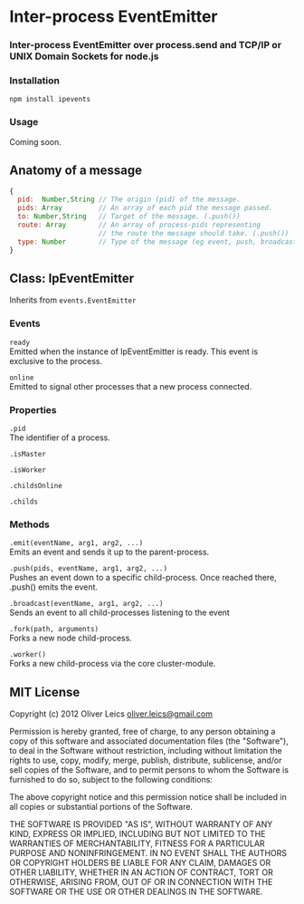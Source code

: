 
Inter-process EventEmitter
==========================

### Inter-process EventEmitter over process.send and TCP/IP or UNIX Domain Sockets for node.js

### Installation

```npm install ipevents```

### Usage

Coming soon.

Anatomy of a message
--------------------

```js
{
  pid:  Number,String // The origin (pid) of the message.
  pids: Array         // An array of each pid the message passed.
  to: Number,String   // Target of the message. (.push())
  route: Array        // An array of process-pids representing
                      // the route the message should take. (.push())
  type: Number        // Type of the message (eg event, push, broadcast).
}
```

Class: IpEventEmitter
---------------------

Inherits from ``events.EventEmitter``

### Events

``ready``  
Emitted when the instance of IpEventEmitter is ready.
This event is exclusive to the process.

``online``  
Emitted to signal other processes that a new process connected.

### Properties

``.pid``  
The identifier of a process.

``.isMaster``  


``.isWorker``  

``.childsOnline``  

``.childs``  

### Methods

``.emit(eventName, arg1, arg2, ...)``  
Emits an event and sends it up to the parent-process.

``.push(pids, eventName, arg1, arg2, ...)``  
Pushes an event down to a specific child-process.
Once reached there, .push() emits the event.

``.broadcast(eventName, arg1, arg2, ...)``  
Sends an event to all child-processes listening to the event

``.fork(path, arguments)``  
Forks a new node child-process.

``.worker()``  
Forks a new child-process via the core cluster-module.

MIT License
-----------

Copyright (c) 2012 Oliver Leics <oliver.leics@gmail.com>

Permission is hereby granted, free of charge, to any person obtaining a copy of this software and associated documentation files (the "Software"), to deal in the Software without restriction, including without limitation the rights to use, copy, modify, merge, publish, distribute, sublicense, and/or sell copies of the Software, and to permit persons to whom the Software is furnished to do so, subject to the following conditions:

The above copyright notice and this permission notice shall be included in all copies or substantial portions of the Software.

THE SOFTWARE IS PROVIDED "AS IS", WITHOUT WARRANTY OF ANY KIND, EXPRESS OR IMPLIED, INCLUDING BUT NOT LIMITED TO THE WARRANTIES OF MERCHANTABILITY, FITNESS FOR A PARTICULAR PURPOSE AND NONINFRINGEMENT. IN NO EVENT SHALL THE AUTHORS OR COPYRIGHT HOLDERS BE LIABLE FOR ANY CLAIM, DAMAGES OR OTHER LIABILITY, WHETHER IN AN ACTION OF CONTRACT, TORT OR OTHERWISE, ARISING FROM, OUT OF OR IN CONNECTION WITH THE SOFTWARE OR THE USE OR OTHER DEALINGS IN THE SOFTWARE.
